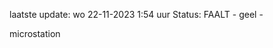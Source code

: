 laatste update: 
wo 22-11-2023  1:54   uur 
Status: FAALT - geel - 
<div class="service Y">microstation</div>